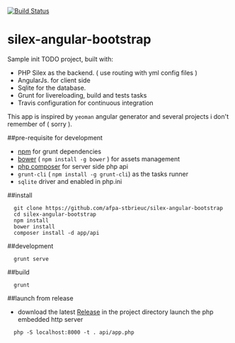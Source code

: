 [![Build Status](https://travis-ci.org/afpa-stbrieuc/silex-angular-bootstrap.svg?branch=master)](https://travis-ci.org/afpa-stbrieuc/silex-angular-bootstrap)



# silex-angular-bootstrap
Sample init TODO project, built with:
  - PHP Silex as the backend. ( use routing with yml config files )
  - AngularJs. for client side
  - Sqlite for the database.
  - Grunt for livereloading, build and tests tasks
  - Travis configuration for continuous integration

This app is inspired by `yeoman` angular generator and several projects i don't remember of ( sorry ).

##pre-requisite for development
  - [npm](https://www.npmjs.com/) for grunt dependencies
  - [bower](http://bower.io/) ( `npm install -g bower` ) for assets management
  - [php composer](https://getcomposer.org/) for server side php api
  - `grunt-cli` ( `npm install -g grunt-cli`) as the tasks runner
  - `sqlite` driver and enabled in php.ini


##install

```shell
  git clone https://github.com/afpa-stbrieuc/silex-angular-bootstrap
  cd silex-angular-bootstrap
  npm install
  bower install
  composer install -d app/api
```


##development

```shell
  grunt serve
```

##build
```shell
  grunt
```

##launch from release
  - download the latest [Release](/releases/latest)
  in the project directory launch the php embedded http server
```shell
  php -S localhost:8000 -t . api/app.php
```

